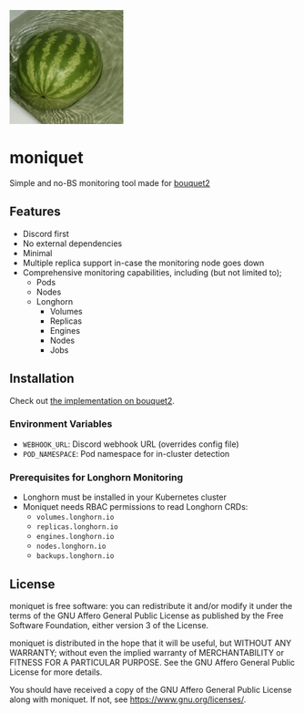 ![karpuz.png](./karpuz.png)

# moniquet
Simple and no-BS monitoring tool made for [bouquet2](https://github.com/kreatoo/bouquet2)

## Features
- Discord first
- No external dependencies
- Minimal
- Multiple replica support in-case the monitoring node goes down
- Comprehensive monitoring capabilities, including (but not limited to);
  - Pods
  - Nodes
  - Longhorn
    - Volumes
    - Replicas
    - Engines
    - Nodes
    - Jobs

## Installation
Check out [the implementation on bouquet2](https://github.com/kreatoo/bouquet2/tree/main/manifests/core/moniquet).

### Environment Variables
- `WEBHOOK_URL`: Discord webhook URL (overrides config file)
- `POD_NAMESPACE`: Pod namespace for in-cluster detection

### Prerequisites for Longhorn Monitoring
- Longhorn must be installed in your Kubernetes cluster
- Moniquet needs RBAC permissions to read Longhorn CRDs:
  - `volumes.longhorn.io`
  - `replicas.longhorn.io` 
  - `engines.longhorn.io`
  - `nodes.longhorn.io`
  - `backups.longhorn.io`

## License
moniquet is free software: you can redistribute it and/or modify it under the terms of the GNU Affero General Public License as published by the Free Software Foundation, either version 3 of the License.

moniquet is distributed in the hope that it will be useful, but WITHOUT ANY WARRANTY; without even the implied warranty of MERCHANTABILITY or FITNESS FOR A PARTICULAR PURPOSE. See the GNU Affero General Public License for more details.

You should have received a copy of the GNU Affero General Public License along with moniquet. If not, see https://www.gnu.org/licenses/.

